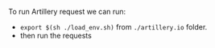 To run Artillery request we can run:
* `export $(sh ./load_env.sh)` from `./artillery.io` folder.
* then run the requests